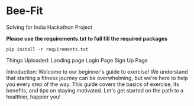 
# Bee-Fit
Solving for India Hackathon Project

__Please use the requirements.txt to full fill the required packages__

    pip install -r requirements.txt

Things Uploaded:
Landing page
Login Page
Sign Up Page


Introduction:
Welcome to our beginner's guide to exercise! We understand that starting a fitness journey can be overwhelming, but we're here to help you every step of the way. This guide covers the basics of exercise, its benefits, and tips on staying motivated. Let's get started on the path to a healthier, happier you!
